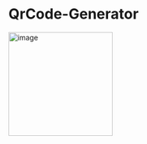 # QrCode-Generator
<img width="205" alt="image" src="https://github.com/Darshanbs200/QrCode-Generator/assets/128827805/0eadc1c1-9ccf-4a4b-bcbd-6a9500e21fcf">
